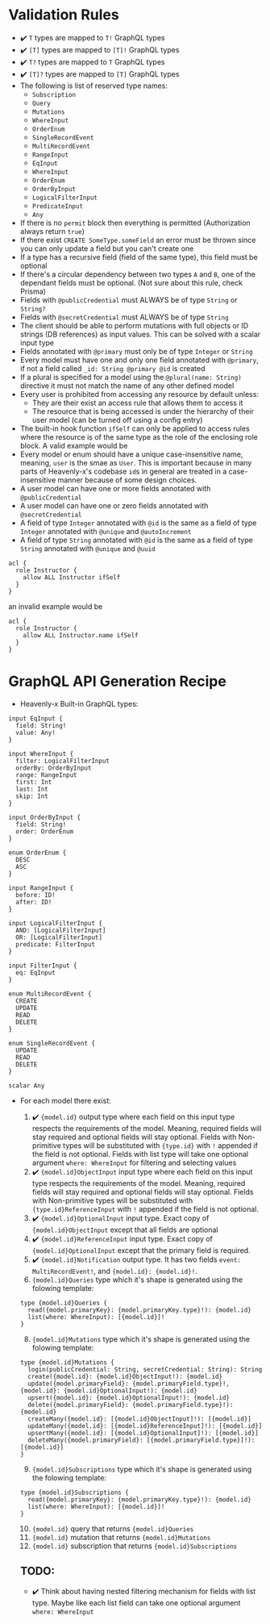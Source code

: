 # Validation Rules

- ✔️ `T` types are mapped to `T!` GraphQL types
- ✔️ `[T]` types are mapped to `[T]!` GraphQL types
- ✔️ `T?` types are mapped to `T` GraphQL types
- ✔️ `[T]?` types are mapped to `[T]` GraphQL types
- The following is list of reserved type names:
  - `Subscription`
  - `Query`
  - `Mutations`
  - `WhereInput`
  - `OrderEnum`
  - `SingleRecordEvent`
  - `MultiRecordEvent`
  - `RangeInput`
  - `EqInput`
  - `WhereInput`
  - `OrderEnum`
  - `OrderByInput`
  - `LogicalFilterInput`
  - `PredicateInput`
  - `Any`
- If there is no `permit` block then everything is permitted (Authorization always return `true`)
- If there exist `CREATE SomeType.someField` an error must be thrown since you can only update a field but you can't create one
- If a type has a recursive field (field of the same type), this field must be optional
- If there's a circular dependency between two types `A` and `B`, one of the dependant fields must be optional. (Not sure about this rule, check Prisma)
- Fields with `@publicCredential` must ALWAYS be of type `String` or `String?`
- Fields with `@secretCredential` must ALWAYS be of type `String`
- The client should be able to perform mutations with full objects or ID strings (DB references) as input values. This can be solved with a scalar input type
- Fields annotated with `@primary` must only be of type `Integer` or `String`
- Every model must have one and only one field annotated with `@primary`, if not a field called `_id: String @primary @id` is created
- If a plural is specified for a model using the `@plural(name: String)` directive it must not match the name of any other defined model
- Every user is prohibited from accessing any resource by default unless:
  - They are their exist an access rule that allows them to access it
  - The resource that is being accessed is under the hierarchy of their user model (can be turned off using a config entry)
- The built-in hook function `ifSelf` can only be applied to access rules where the resource is of the same type as the role of the enclosing role block. A valid example would be
- Every model or enum should have a unique case-insensitive name, meaning, `user` is the smae as `User`. This is important because in many parts of Heavenly-x's codebase `id`s in general are treated in a case-insensitive manner because of some design choices.
- A user model can have one or more fields annotated with `@publicCredential`
- A user model can have one or zero fields annotated with `@secretCredential`
- A field of type `Integer` annotated with `@id` is the same as a field of type `Integer` annotated with `@unique` and `@autoIncrement`
- A field of type `String` annotated with `@id` is the same as a field of type `String` annotated with `@unique` and `@uuid`
```
acl {
  role Instructor {
    allow ALL Instructor ifSelf
  }
}
```
an invalid example would be
```
acl {
  role Instructor {
    allow ALL Instructor.name ifSelf
  }
}
```

# GraphQL API Generation Recipe

- Heavenly-x Built-in GraphQL types:

```gql
input EqInput {
  field: String!
  value: Any!
}

input WhereInput {
  filter: LogicalFilterInput
  orderBy: OrderByInput
  range: RangeInput
  first: Int
  last: Int
  skip: Int
}

input OrderByInput {
  field: String!
  order: OrderEnum
}

enum OrderEnum {
  DESC
  ASC
}

input RangeInput {
  before: ID!
  after: ID!
}

input LogicalFilterInput {
  AND: [LogicalFilterInput]
  OR: [LogicalFilterInput]
  predicate: FilterInput
}

input FilterInput {
  eq: EqInput
}

enum MultiRecordEvent {
  CREATE
  UPDATE
  READ
  DELETE
}

enum SingleRecordEvent {
  UPDATE
  READ
  DELETE
}

scalar Any
```

- For each model there exist:

  1. ✔️ `{model.id}` output type where each field on this input type respects the requirements of the model. Meaning, required fields will stay required and optional fields will stay optional. Fields with Non-primitive types will be substituted with `{type.id}` with `!` appended if the field is not optional. Fields with list type will take one optional argument `where: WhereInput` for filtering and selecting values
  2. ✔️ `{model.id}ObjectInput` input type where each field on this input type respects the requirements of the model. Meaning, required fields will stay required and optional fields will stay optional. Fields with Non-primitive types will be substituted with `{type.id}ReferenceInput` with `!` appended if the field is not optional.
  3. ✔️ `{model.id}OptionalInput` input type. Exact copy of `{model.id}ObjectInput` except that all fields are optional
  4. ✔️ `{model.id}ReferenceInput` input type. Exact copy of `{model.id}OptionalInput` except that the primary field is required.
  5. ✔️ `{model.id}Notification` output type. It has two fields `event: MultiRecordEvent!`, and `{model.id}: {model.id}!`.
  7. `{model.id}Queries` type which it's shape is generated using the folowing template:
  ```
  type {model.id}Queries {
    read({model.primaryKey}: {model.primaryKey.type}!): {model.id}
    list(where: WhereInput): [{model.id}]!
  }
  ```
  8. `{model.id}Mutations` type which it's shape is generated using the folowing template:
  ```
  type {model.id}Mutations {
    login(publicCredential: String, secretCredential: String): String
    create({model.id}: {model.id}ObjectInput!): {model.id}
    update({model.primaryField}: {model.primaryField.type}!, {model.id}: {model.id}OptionalInput!): {model.id}
    upsert({model.id}: {model.id}OptionalInput!): {model.id}
    delete({model.primaryField}: {model.primaryField.type}!): {model.id}
    createMany({model.id}: [{model.id}ObjectInput]!): [{model.id}]
    updateMany({model.id}: [{model.id}ReferenceInput]!): [{model.id}]
    upsertMany({model.id}: [{model.id}OptionalInput]!): [{model.id}]
    deleteMany({model.primaryField}: [{model.primaryField.type}]!): [{model.id}]
  }
  ```
  9. `{model.id}Subscriptions` type which it's shape is generated using the folowing template:
  ```
  type {model.id}Subscriptions {
    read({model.primaryKey}: {model.primaryKey.type}!): {model.id}
    list(where: WhereInput): [{model.id}]!
  }
  ```
  10. `{model.id}` query that returns `{model.id}Queries`
  11. `{model.id}` mutation that returns `{model.id}Mutations`
  12. `{model.id}` subscription that returns `{model.id}Subscriptions`
  ## TODO:

  - ✔️ Think about having nested filtering mechanism for fields with list type. Maybe like each list field can take one optional argument `where: WhereInput`
